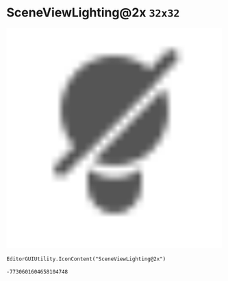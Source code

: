 # SceneViewLighting@2x `32x32`
<img src="/img/SceneViewLighting@2x.png" width=512 height=512>

``` CSharp
EditorGUIUtility.IconContent("SceneViewLighting@2x")
```
```
-7730601604658104748
```
